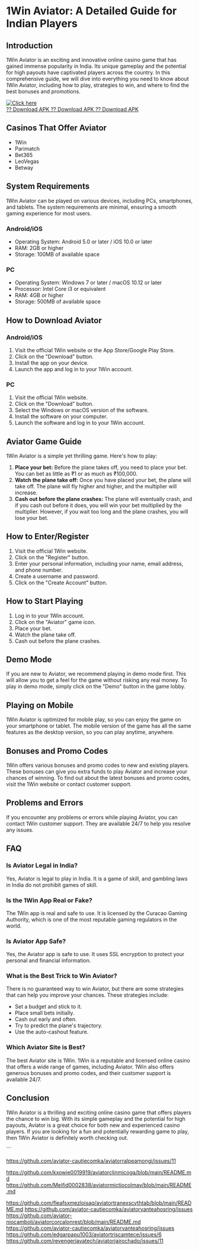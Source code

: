# 1Win Aviator: A Detailed Guide for Indian Players

## Introduction

1Win Aviator is an exciting and innovative online casino game that has
gained immense popularity in India. Its unique gameplay and the
potential for high payouts have captivated players across the country.
In this comprehensive guide, we will dive into everything you need to
know about 1Win Aviator, including how to play, strategies to win, and
where to find the best bonuses and promotions.

[![Click
here](https://readscoops.com/wp-content/uploads/2023/03/Readscoop-aviator-1-1.jpg)](https://traff.sbs/deff)\
[?? Download APK ?? Download APK ?? Download
APK](https://traff.sbs/deff)

## Casinos That Offer Aviator

-   1Win
-   Parimatch
-   Bet365
-   LeoVegas
-   Betway

## System Requirements

1Win Aviator can be played on various devices, including PCs,
smartphones, and tablets. The system requirements are minimal, ensuring
a smooth gaming experience for most users.

### Android/iOS

-   Operating System: Android 5.0 or later / iOS 10.0 or later
-   RAM: 2GB or higher
-   Storage: 100MB of available space

### PC

-   Operating System: Windows 7 or later / macOS 10.12 or later
-   Processor: Intel Core i3 or equivalent
-   RAM: 4GB or higher
-   Storage: 500MB of available space

## How to Download Aviator

### Android/iOS

1.  Visit the official 1Win website or the App Store/Google Play Store.
2.  Click on the "Download" button.
3.  Install the app on your device.
4.  Launch the app and log in to your 1Win account.

### PC

1.  Visit the official 1Win website.
2.  Click on the "Download" button.
3.  Select the Windows or macOS version of the software.
4.  Install the software on your computer.
5.  Launch the software and log in to your 1Win account.

## Aviator Game Guide

1Win Aviator is a simple yet thrilling game. Here\'s how to play:

1.  **Place your bet:** Before the plane takes off, you need to place
    your bet. You can bet as little as ₹1 or as much as ₹100,000.
2.  **Watch the plane take off:** Once you have placed your bet, the
    plane will take off. The plane will fly higher and higher, and the
    multiplier will increase.
3.  **Cash out before the plane crashes:** The plane will eventually
    crash, and if you cash out before it does, you will win your bet
    multiplied by the multiplier. However, if you wait too long and the
    plane crashes, you will lose your bet.

## How to Enter/Register

1.  Visit the official 1Win website.
2.  Click on the "Register" button.
3.  Enter your personal information, including your name, email address,
    and phone number.
4.  Create a username and password.
5.  Click on the "Create Account" button.

## How to Start Playing

1.  Log in to your 1Win account.
2.  Click on the "Aviator" game icon.
3.  Place your bet.
4.  Watch the plane take off.
5.  Cash out before the plane crashes.

## Demo Mode

If you are new to Aviator, we recommend playing in demo mode first. This
will allow you to get a feel for the game without risking any real
money. To play in demo mode, simply click on the "Demo" button in
the game lobby.

## Playing on Mobile

1Win Aviator is optimized for mobile play, so you can enjoy the game on
your smartphone or tablet. The mobile version of the game has all the
same features as the desktop version, so you can play anytime, anywhere.

## Bonuses and Promo Codes

1Win offers various bonuses and promo codes to new and existing players.
These bonuses can give you extra funds to play Aviator and increase your
chances of winning. To find out about the latest bonuses and promo
codes, visit the 1Win website or contact customer support.

## Problems and Errors

If you encounter any problems or errors while playing Aviator, you can
contact 1Win customer support. They are available 24/7 to help you
resolve any issues.

## FAQ

### Is Aviator Legal in India?

Yes, Aviator is legal to play in India. It is a game of skill, and
gambling laws in India do not prohibit games of skill.

### Is the 1Win App Real or Fake?

The 1Win app is real and safe to use. It is licensed by the Curacao
Gaming Authority, which is one of the most reputable gaming regulators
in the world.

### Is Aviator App Safe?

Yes, the Aviator app is safe to use. It uses SSL encryption to protect
your personal and financial information.

### What is the Best Trick to Win Aviator?

There is no guaranteed way to win Aviator, but there are some strategies
that can help you improve your chances. These strategies include:

-   Set a budget and stick to it.
-   Place small bets initially.
-   Cash out early and often.
-   Try to predict the plane\'s trajectory.
-   Use the auto-cashout feature.

### Which Aviator Site is Best?

The best Aviator site is 1Win. 1Win is a reputable and licensed online
casino that offers a wide range of games, including Aviator. 1Win also
offers generous bonuses and promo codes, and their customer support is
available 24/7.

## Conclusion

1Win Aviator is a thrilling and exciting online casino game that offers
players the chance to win big. With its simple gameplay and the
potential for high payouts, Aviator is a great choice for both new and
experienced casino players. If you are looking for a fun and potentially
rewarding game to play, then 1Win Aviator is definitely worth checking
out.

\`\`\`

https://github.com/aviator-cautiecomka/aviatorralpeamongi/issues/11



https://github.com/kxowie0019919/aviatorclinmicoga/blob/main/README.md
https://github.com/Meifid0002838/aviatormictiocolmay/blob/main/README.md


https://github.com/fleafsxmezloisaq/aviatortranexscythtab/blob/main/README.md
https://github.com/aviator-cautiecomka/aviatorvanteahosring/issues
https://github.com/aviator-niocamboli/aviatorcorcalonrest/blob/main/README.md
https://github.com/aviator-cautiecomka/aviatorvanteahosring/issues
https://github.com/edgarpapu1003/aviatortriscamtece/issues/6
https://github.com/revengerjavatech/aviatorjairochado/issues/11
